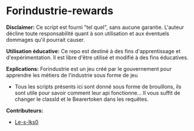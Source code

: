 # Forindustrie-rewards

**Disclaimer:** Ce script est fourni "tel quel", sans aucune garantie. L'auteur décline toute responsabilité quant à son utilisation et aux éventuels dommages qu'il pourrait causer.

**Utilisation éducative:** Ce repo est destiné à des fins d'apprentissage et d'expérimentation. Il est libre d'être utilisé et modifié à des fins éducatives.

**Explications:**
Forindustrie est un jeu créé par le gouvernement pour apprendre les métiers de l'industrie sous forme de jeu
* Tous les scripts présents ici sont donné sous forme de brouillons, ils sont utile pour savoir comment leur api fonctionne... Il vous suffit de changer le classId et le Bearertoken dans les requêtes.

**Contributeurs:**
* [Le-s-lks0](https://github.com/Le-S-lks0)
